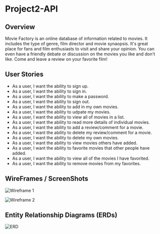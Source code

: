 # Project2-API

## Overview

Movie Factory is an online database of information related to movies. It includes the type of genre, film director and movie synaopsis. It's great place for fans and film enthusiasts to visit and share your opinion. You can even have a friendly debate or discussion on the movies you like and don't like. Come and leave a review on your favorite film!

## User Stories

  - As a user, I want the ability to sign up.
  - As a user, I want the ability to sign in. 
  - As a user, I want the ability to make a password. 
  - As a user, I want the ability to sign out. 
  - As a user, I want the ability to add in my own movies. 
  - As a user, I want the ability to udpate my movies. 
  - As a user, I want the ability to view all of movies in a list. 
  - As a user, I want the ability to read more details of individual movies.
  - As a user, I want the ability to add a review/comment for a movie.
  - As a user, I want the ability to delete my review/comment for a movie.
  - As a user, I want the ability to delete my own movies. 
  - As a user, I want the ability to view movies others have added. 
  - As a user, I want the ability to favorite movies that other people have added. 
  - As a user, I want the ability to view all of the movies I have favorited. 
  - As a user, I want the ability to remove movies from my favorites.

  ## WireFrames / ScreenShots

![Wireframe 1](https://user-images.githubusercontent.com/112126759/213948838-5b72313c-06fa-45bb-b596-9cfeef99fb2d.png)

![Wireframe 2](https://user-images.githubusercontent.com/112126759/213948857-b6599938-6a33-43c7-bc68-74ec1d593f6d.png)


  ## Entity Relationship Diagrams (ERDs)

![ERD](https://user-images.githubusercontent.com/112126759/213948868-e5e4cafe-7fae-4784-bc6a-22e114241514.png)


